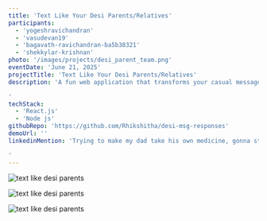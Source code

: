 ```yaml
---
title: 'Text Like Your Desi Parents/Relatives'
participants:
  - 'yogeshravichandran'
  - 'vasudevan19'
  - 'bagavath-ravichandran-ba5b38321'
  - 'shekkylar-krishnan'
photo: '/images/projects/desi_parent_team.png'
eventDate: 'June 21, 2025'
projectTitle: 'Text Like Your Desi Parents/Relatives'
description: 'A fun web application that transforms your casual messages into typical Indian family responses! Now featuring AI-powered responses and multiple personas.

'
techStack:
  - 'React.js'
  - 'Node js'
githubRepo: 'https://github.com/Rhikshitha/desi-msg-responses'
demoUrl: ''
linkedinMention: 'Trying to make my dad take his own medicine, gonna start replying like him lol

'
---
```


![text like desi parents](/images/projects/desi_parents_2.png "text like desi parents")

![text like desi parents](/images/projects/desi_parents_3.png "text like desi parents")


![text like desi parents](/images/projects/desi_parents_4.png "text like desi parents")